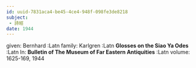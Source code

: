 ```yaml
---
id: uuid-7831aca4-be45-4ce4-948f-098fe3de8218
subject: 
 - 詩經
date: 1944
---
```


given: Bernhard :Latn
family: Karlgren :Latn
**Glosses on the Siao Ya Odes** :Latn
In: 
**Bulletin of The Museum of Far Eastern Antiquities** :Latn
volume: 1625-169, 1944